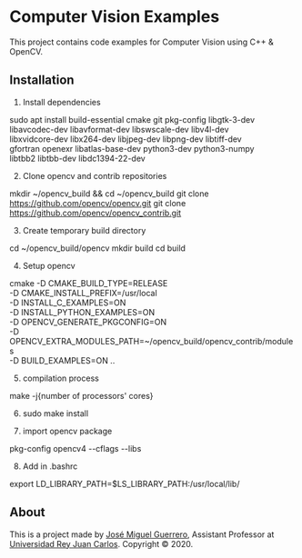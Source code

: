 # Computer Vision Examples

This project contains code examples for Computer Vision using C++ & OpenCV.

## Installation

1. Install dependencies

sudo apt install build-essential cmake git pkg-config libgtk-3-dev \
    libavcodec-dev libavformat-dev libswscale-dev libv4l-dev \
    libxvidcore-dev libx264-dev libjpeg-dev libpng-dev libtiff-dev \
    gfortran openexr libatlas-base-dev python3-dev python3-numpy \
    libtbb2 libtbb-dev libdc1394-22-dev


2. Clone opencv and contrib repositories

mkdir ~/opencv_build && cd ~/opencv_build
git clone https://github.com/opencv/opencv.git
git clone https://github.com/opencv/opencv_contrib.git


3. Create temporary build directory

cd ~/opencv_build/opencv
mkdir build
cd build


4. Setup opencv

cmake -D CMAKE_BUILD_TYPE=RELEASE \
    -D CMAKE_INSTALL_PREFIX=/usr/local \
    -D INSTALL_C_EXAMPLES=ON \
    -D INSTALL_PYTHON_EXAMPLES=ON \
    -D OPENCV_GENERATE_PKGCONFIG=ON \
    -D OPENCV_EXTRA_MODULES_PATH=~/opencv_build/opencv_contrib/modules \
    -D BUILD_EXAMPLES=ON ..


5. compilation process

make -j{number of processors' cores}


6. sudo make install


7. import opencv package

pkg-config opencv4 --cflags --libs


8. Add in .bashrc

export LD_LIBRARY_PATH=$LS_LIBRARY_PATH:/usr/local/lib/


## About

This is a project made by [José Miguel Guerrero], Assistant Professor at [Universidad Rey Juan Carlos].
Copyright &copy; 2020.

[Universidad Rey Juan Carlos]: https://www.urjc.es/
[José Miguel Guerrero]: https://sites.google.com/view/jmguerrero
